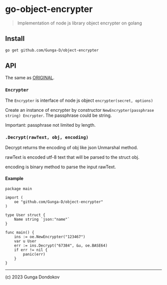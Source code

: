 # go-object-encrypter

> Implementation of node js library object encrypter on golang

## Install

```bash
go get github.com/Gunga-D/object-encrypter
```

## API

The same as [ORIGINAL](https://github.com/voronianski/node-object-encrypter/tree/master).

### ``Encrypter``
The `Encrypter` is interface of node js object `encrypter(secret, options)`

Create an instance of encrypter by constructor `NewEncrypter(passphrase string) Encrypter`. The passphrase could be string.

Important: passphrase not limited by length.

### ``.Decrypt(rawText, obj, encoding)``

Decrypt returns the encoding of obj like json Unmarshal method. 

rawText is encoded utf-8 text that will be parsed to the struct obj. 

encoding is binary method to parse the input rawText.

#### Example
```golang
package main

import (
	oe "github.com/Gunga-D/object-encrypter"	
)

type User struct {
	Name string `json:"name"`
}

func main() {
	ins := oe.NewEncrypter("123467")
	var u User
	err := ins.Decrypt("67384", &u, oe.BASE64)
	if err != nil {
		panic(err)
	}
}
```

---

(c) 2023 Gunga Dondokov 
